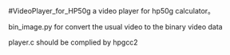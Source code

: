 #VideoPlayer_for_HP50g
a video player for hp50g calculator。

bin_image.py for convert the usual video to the binary video data    

player.c should be complied by hpgcc2  
